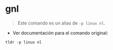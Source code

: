 # gnl

> Este comando es un alias de `-p linux nl`.

- Ver documentación para el comando original:

`tldr -p linux nl`
